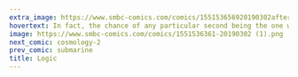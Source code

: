 ```yaml
---
extra_image: https://www.smbc-comics.com/comics/155153656920190302after (1).png
hovertext: In fact, the chance of any particular second being the one where you die is vanishingly small.
image: https://www.smbc-comics.com/comics/1551536361-20190302 (1).png
next_comic: cosmology-2
prev_comic: submarine
title: Logic
---
```



